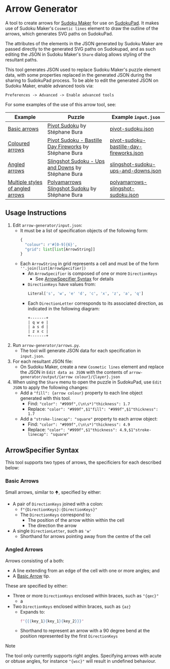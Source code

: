 # Arrow Generator

A tool to create arrows for [Sudoku Maker](https://sudokumaker.app/) for use on [SudokuPad](https://sudokupad.app/). It makes use of Sudoku Maker's `Cosmetic lines` element to draw the outline of the arrows, which generates SVG paths on SudokuPad.

The attributes of the elements in the JSON generated by Sudoku Maker are passed directly to the generated SVG paths on Sudokupad, and as such editing the JSON in Sudoku Maker's `Share` dialog allows styling of the resultant paths.

This tool generates JSON used to replace Sudoku Maker's puzzle element data, with some properties replaced in the generated JSON during the sharing to SudokuPad process. To be able to edit the generated JSON on Sudoku Maker, enable advanced tools via:
```
Preferences -> Advanced -> Enable advanced tools
```
For some examples of the use of this arrow tool, see:

| Example | Puzzle | Example `input.json` |
| --- | --- | --- |
| [Basic arrows] | [Pivot Sudoku] by Stéphane Bura | [pivot-sudoku.json] |
| [Coloured arrows] | [Pivot Sudoku - Bastille Day Fireworks] by Stéphane Bura | [pivot-sudoku-bastille-day-fireworks.json] |
| [Angled arrows] | [Slingshot Sudoku - Ups and Downs] by Stéphane Bura | [slingshot-sudoku-ups-and-downs.json] |
| [Multiple styles of angled arrows] | [Polyamarrows Slingshot Sudoku] by Stéphane Bura | [polyamarrows-slingshot-sudoku.json] |

[Basic arrows]: https://sudokupad.app/1cia3k2as6
[Coloured arrows]: https://sudokupad.app/p04uc9icuy
[Angled arrows]: https://sudokupad.app/l5arxvf5co
[Multiple styles of angled arrows]: https://sudokupad.app/bw8wi3rr0g

[Pivot Sudoku]: https://logic-masters.de/Raetselportal/Raetsel/zeigen.php?id=0003SB
[Pivot Sudoku - Bastille Day Fireworks]: https://logic-masters.de/Raetselportal/Raetsel/zeigen.php?id=0003UK
[Slingshot Sudoku - Ups and Downs]: https://logic-masters.de/Raetselportal/Raetsel/zeigen.php?id=0003YA
[Polyamarrows Slingshot Sudoku]: https://logic-masters.de/Raetselportal/Raetsel/zeigen.php?id=0003ZW

[pivot-sudoku.json]: example-input/polyamarrows-slingshot-sudoku.json
[pivot-sudoku-bastille-day-fireworks.json]: example-input/pivot-sudoku-bastille-day-fireworks.json
[slingshot-sudoku-ups-and-downs.json]: example-input/slingshot-sudoku-ups-and-downs.json
[polyamarrows-slingshot-sudoku.json]: example-input/polyamarrows-slingshot-sudoku.json

## Usage Instructions

1. Edit `arrow-generator/input.json`:
    - It must be a list of specification objects of the following form:
      ```py
      {
        "colour": r'#[0-9]{6}',
        "grid": list[list[ArrowString]]
      }
      ```
    - Each `ArrowString` in grid represents a cell and must be of the form `''.join(list[ArrowSpecifier])`
      - An `ArrowSpecifier` is composed of one or more `DirectionKeys`
        - See [ArrowSpecifier Syntax](#arrowspecifier-syntax) for details
      - `DirectionKeys` have values from:
        ```py
        Literal['s', 'w', 'e' 'd', 'c', 'x', 'z', 'a', 'q']
        ```
      - Each `DirectionLetter` corresponds to its associated direction, as indicated in the following diagram:
        ```
        +-------+
        | q w e |
        | a s d |
        | z x c |
        +-------+
        ```
2. Run `arrow-generator/arrows.py`.
    - The tool will generate JSON data for each specification in `input.json`.
3. For each resultant JSON file:
    - On Sudoku Maker, create a new `Cosmetic lines` element and replace the JSON in `Edit data as JSON` with the contents of `arrow-generator/output/{arrow colour}/{layer}.json`
4. When using the `Share` menu to open the puzzle in SudokuPad, use `Edit JSON` to apply the following changes:
    - Add a `"fill": {arrow colour}` property to each line object generated with this tool.
      - Find: `"color": "#999f",(\n\s*)"thickness": 1.7`
      - Replace: `"color": "#999f",$1"fill": "#999f",$1"thickness": 1.7`
    - Add a `"stroke-linecap": "square"` property to each arrow object:
      - Find: `"color": "#999f",(\n\s*)"thickness": 4.9`
      - Replace: `"color": "#999f",$1"thickness": 4.9,$1"stroke-linecap": "square"`

## ArrowSpecifier Syntax

This tool supports two types of arrows, the specificiers for each described below:

### Basic Arrows

Small arrows, similar to 🠉, specified by either:

- A pair of `DirectionKeys` joined with a colon:
  - `f"{DirectionKeys}:{DirectionKeys}"`
  - The `DirectionKeys` correspond to:
    - The position of the arrow within within the cell
    - The direction the arrow
- A single `DirectionLetter`, such as `'w'`
  - Shorthand for arrows pointing away from the centre of the cell

### Angled Arrows

Arrows consisting of a both:

- A line extending from an edge of the cell with one or more angles; and
- A [Basic Arrow](#basic-arrows) tip.

These are specified by either:

- Three or more `DirectionKeys` enclosed within braces, such as `"{qec}"`
  - a
- Two `DirectionKeys` enclosed within braces, such as `{az}`
  - Expands to:
    ```py
    f"{{{key_1}{key_1}{key_2}}}"
    ```
  - Shorthand to represent an arrow with a 90 degree bend at the position represented by the first `DirectionKeys`

> [!Note]
> The tool only currently supports right angles. Specifying arrows with acute or obtuse angles, for instance `"{wsc}"` will result in undefined behaviour.
